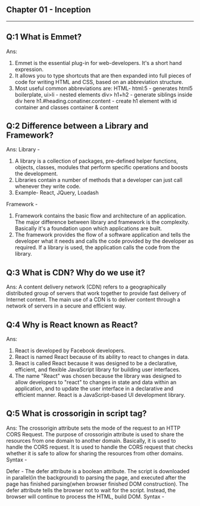 
## Chapter 01 - Inception
______________________________________________________________________________________________________________

## Q:1 What is Emmet?
Ans: 
1. Emmet is the essential plug-in for web-developers. It's a short hand expression.
2. It allows you to type shortcuts that are then expanded into full pieces of code for writing HTML and CSS, based on an abbreviation structure.
3. Most useful common abbreviations are:
HTML-
 html:5 - generates html5 boilerplate,
 ui>li - nested elements
 div> h1+h2 - generate siblings inside div here
 h1.#heading.conatiner.content - create h1 element with id container and classes container & content


## Q:2 Difference between a Library and Framework?
Ans: Library - 
1. A library is a collection of packages, pre-defined helper functions, objects, classes, modules that perform specific operations and boosts the development.
2. Libraries contain a number of methods that a developer can just call whenever they write code. 
3. Example- React, JQuery, Loadash

Framework -
1. Framework contains the basic flow and architecture of an application. The major difference between library and framework is the complexity. Basically it's a foundation upon which applications are built.
2. The framework provides the flow of a software application and tells the developer what it needs and calls the code provided by the developer as required. If a library is used, the application calls the code from the library.


## Q:3 What is CDN? Why do we use it?
Ans: A content delivery network (CDN) refers to a geographically distributed group of servers that work together to provide fast delivery of Internet content.
The main use of a CDN is to deliver content through a network of servers in a secure and efficient way.


## Q:4 Why is React known as React?
Ans: 
1. React is developed by Facebook developers. 
2. React is named React because of its ability to react to changes in data.
3. React is called React because it was designed to be a declarative, efficient, and flexible JavaScript library for building user interfaces.
4. The name "React" was chosen because the library was designed to allow developers to "react" to changes in state and data within an application, and to update the user interface in a declarative and efficient manner.
React is a JavaScript-based UI development library.


## Q:5 What is crossorigin in script tag?
Ans: The crossorigin attribute sets the mode of the request to an HTTP CORS Request. 
The purpose of crossorigin attribute is used to share the resources from one domain to another domain. Basically, it is used to handle the CORS request. It is used to handle the CORS request that checks whether it is safe to allow for sharing the resources from other domains.
Syntax - <script crossorigin="anonymous|use-credentials">


## Q:6 What is difference between React and ReactDOM?
Ans: React is a JavaScript library for building User Interfaces whereas ReactDOM is also JavaScript library that allows React to interact with the DOM.
The react package contains React.createElement(), React.Component, React.Children, and other helpers related to elements and component classes. You can think of these as the isomorphic or universal helpers that you need to build components. The react-dom package contains ReactDOM.render(), and in react-dom/server we have server-side rendering.


## Q:7 What is difference between react.development.js and react.production.js files via CDN?
Ans: Development is the stage of an application before it's made public while production is the term used for the same application when it's made public.
Development build is several times (maybe 3-5x) slower than the production build.


## Q:8 What is async and defer?
Ans: Async - The async attribute is a boolean attribute. The script is downloaded in parallel(in the background) to parsing the page, and executed as soon as it is available (do not block HTML DOM construction during downloading process ) and don’t wait for anything.
Syntax - <script src="demo_async.js" async></script>

Defer - The defer attribute is a boolean attribute. The script is downloaded in parallel(in the background) to parsing the page, and executed after the page has finished parsing(when browser finished DOM construction). The defer attribute tells the browser not to wait for the script. Instead, the browser will continue to process the HTML, build DOM.
Syntax - <script src="demo_defer.js" defer></script>